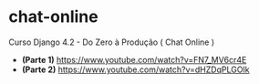 # chat-online

Curso Django 4.2 - Do Zero à Produção ( Chat Online )

- **(Parte 1)** https://www.youtube.com/watch?v=FN7_MV6cr4E
- **(Parte 2)** https://www.youtube.com/watch?v=dHZDqPLGOIk
